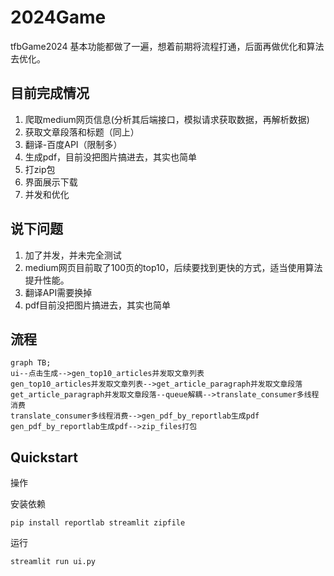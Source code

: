 # 2024Game
tfbGame2024
基本功能都做了一遍，想着前期将流程打通，后面再做优化和算法去优化。
## 目前完成情况
1. 爬取medium网页信息(分析其后端接口，模拟请求获取数据，再解析数据)
2. 获取文章段落和标题（同上）
3. 翻译-百度API（限制多）
4. 生成pdf，目前没把图片搞进去，其实也简单
5. 打zip包
6. 界面展示下载
7. 并发和优化

## 说下问题
1. 加了并发，并未完全测试
2. medium网页目前取了100页的top10，后续要找到更快的方式，适当使用算法提升性能。
3. 翻译API需要换掉
4. pdf目前没把图片搞进去，其实也简单

## 流程
```mermaid
graph TB;
ui--点击生成-->gen_top10_articles并发取文章列表
gen_top10_articles并发取文章列表-->get_article_paragraph并发取文章段落
get_article_paragraph并发取文章段落--queue解耦-->translate_consumer多线程消费
translate_consumer多线程消费-->gen_pdf_by_reportlab生成pdf
gen_pdf_by_reportlab生成pdf-->zip_files打包

```

## Quickstart

操作

安装依赖

```
pip install reportlab streamlit zipfile
```

运行

```
streamlit run ui.py
```
